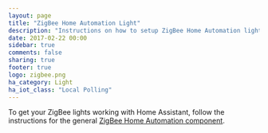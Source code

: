 ```yaml
---
layout: page
title: "ZigBee Home Automation Light"
description: "Instructions on how to setup ZigBee Home Automation lights within Home Assistant."
date: 2017-02-22 00:00
sidebar: true
comments: false
sharing: true
footer: true
logo: zigbee.png
ha_category: Light
ha_iot_class: "Local Polling"
---
```


To get your ZigBee lights working with Home Assistant, follow the instructions for the general [ZigBee Home Automation component](/components/zha/).
